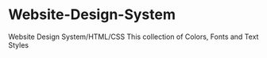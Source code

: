 # Website-Design-System
Website Design System/HTML/CSS
This collection of Colors, Fonts and Text Styles
